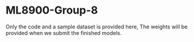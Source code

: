 # ML8900-Group-8

Only the code and a sample dataset is provided here, The weights will be provided when we submit the finished models.
